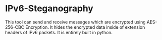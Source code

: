 # IPv6-Steganography
This tool can send and receive messages which are encrypted using AES-256-CBC Encryption. It hides the encrypted data inside of extension headers of IPv6 packets. It is entirely built in python.
